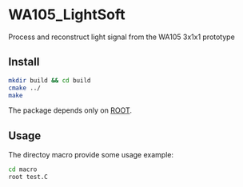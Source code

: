 # WA105_LightSoft

Process and reconstruct light signal from the WA105 3x1x1 prototype

Install
-------
```bash
mkdir build && cd build
cmake ../
make
```
The package depends only on [ROOT](http://root.cern.ch/).

Usage
-----
The directoy macro provide some usage example:
```bash
cd macro
root test.C
```
